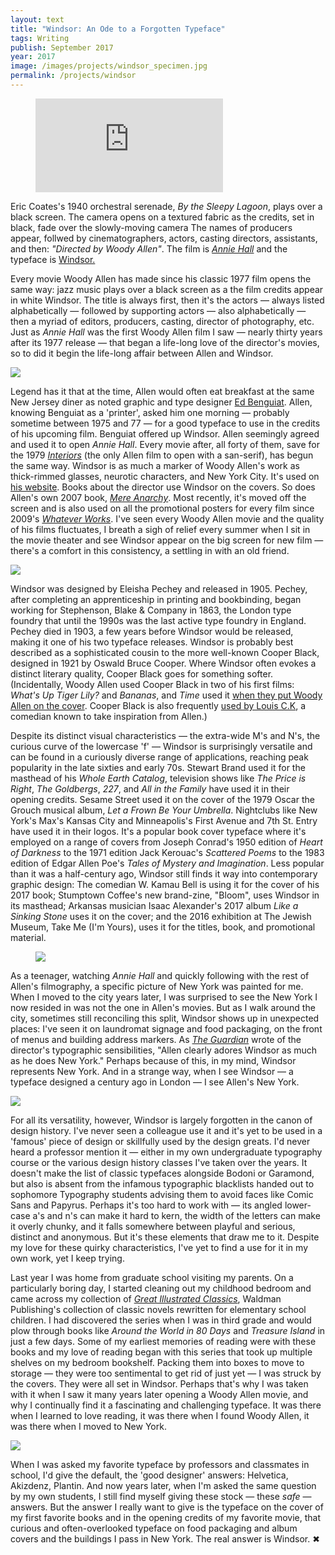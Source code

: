 ```yaml
---
layout: text
title: "Windsor: An Ode to a Forgotten Typeface"
tags: Writing
publish: September 2017
year: 2017
image: /images/projects/windsor_specimen.jpg
permalink: /projects/windsor
---
```


<figure>
<p>
<div class="responsive-container">
<iframe src="https://www.youtube.com/embed/7thQYYIY1OA?rel=0&amp;showinfo=0" frameborder="0" allowfullscreen="">
</iframe>
</div>
</p>

</figure>

<p>Eric Coates's 1940 orchestral serenade, <em>By the Sleepy Lagoon</em>, plays over a black screen. The camera opens on a textured fabric as the credits, set in black, fade over the slowly-moving camera The names of producers appear, follwed by cinematographers, actors, casting directors, assistants, and then: <em>&quot;Directed by Woody Allen&quot;</em>. The film is <A href="https://www.youtube.com/watch?v=7thQYYIY1OA"><em>Annie Hall</em></A> and the typeface is <a href="https://en.wikipedia.org/wiki/Windsor_(typeface)">Windsor.</a></p>

<p>Every movie Woody Allen has made since his classic 1977 film opens the same way: jazz music plays over a black screen as a the film credits appear in white Windsor. The title is always first, then it's the actors — always listed alphabetically — followed by supporting actors — also alphabetically — then a myriad of editors, producers, casting, director of photography, etc. Just as <em>Annie Hall</em> was the first Woody Allen film I saw — nearly thirty years after its 1977 release — that began a life-long love of the director's movies, so to did it begin the life-long affair between Allen and Windsor.</p>

<p><img src="/images/projects/windsor_woody-allen.gif"></p>

<p>Legend has it that at the time, Allen would often eat breakfast at the same New Jersey diner as noted graphic and type designer <a href="https://en.wikipedia.org/wiki/Ed_Benguiat">Ed Benguiat</a>. Allen, knowing Benguiat as a 'printer', asked him one morning — probably sometime between 1975 and 77 — for a good typeface to use in the credits of his upcoming film. Benguiat offered up Windsor. Allen seemingly agreed and used it to open <em>Annie Hall</em>. Every movie after, all forty of them, save for the 1979 <a href="http://www.woodyallenpages.com/films/interiors/"><em>Interiors</em></a> (the only Allen film to open with a san-serif), has begun the same way. Windsor is as much a marker of Woody Allen's work as thick-rimmed glasses, neurotic characters, and New York City. It's used on <a href="http://woodyallen.com/biography/">his website</a>. Books about the director use Windsor on the covers. So does Allen's own 2007 book, <a href="http://kitblog.com/images/DSC01324_440.jpg"><em>Mere Anarchy</em></a>. Most recently, it's moved off the screen and is also used on all the promotional posters for every film since 2009's <a href="http://img.moviepostershop.com//whatever-works-movie-poster-1020514365.jpg"><em>Whatever Works</em></a>. I've seen every Woody Allen movie and the quality of his films fluctuates, I breath a sigh of relief every summer when I sit in the movie theater and see Windsor appear on the big screen for new film — there's a comfort in this consistency, a settling in with an old friend.</p>

<img src="/images/projects/windsor_specimen.jpg">

<p>Windsor was designed by Eleisha Pechey and released in 1905. Pechey, after completing an apprenticeship in printing and bookbinding, began working for Stephenson, Blake &amp; Company in 1863, the London type foundry that until the 1990s was the last active type foundry in England. Pechey died in 1903, a few years before Windsor would be released, making it one of his two typeface releases. Windsor is probably best described as a sophisticated cousin to the more well-known Cooper Black, designed in 1921 by Oswald Bruce Cooper. Where Windsor often evokes a distinct literary quality, Cooper Black goes for something softer. (Incidentally, Woody Allen used Cooper Black in two of his first films: <em>What's Up Tiger Lily?</em> and <em>Bananas</em>, and <i>Time</i> used it <a href="https://i.pinimg.com/736x/7a/dd/20/7add2013cbc5301d7d4a0dfbbff5e9b7--woody-allen-films-time-magazine.jpg">when they put Woody Allen on the cover</a>. Cooper Black is also frequently <a href="http://www.laweekly.com/arts/cooper-black-the-story-behind-louies-typeface-2372062">used by Louis C.K</a>, a comedian known to take inspiration from Allen.)</p>

<p>Despite its distinct visual characteristics — the extra-wide M's and N's, the curious curve of the lowercase 'f' — Windsor is surprisingly versatile and can be found in a curiously diverse range of applications, reaching peak popularity in the late sixties and early 70s. Stewart Brand used it for the masthead of his <em>Whole Earth Catalog</em>, television shows like <em>The Price is Right</em>, <em>The Goldbergs</em>, <em>227</em>, and <em>All in the Family</em> have used it in their opening credits. Sesame Street used it on the cover of the 1979 Oscar the Grouch musical album, <em>Let a Frown Be Your Umbrella</em>. Nightclubs like New York's Max's Kansas City and Minneapolis's First Avenue and 7th St. Entry have used it in their logos. It's a popular book cover typeface where it's employed on a range of covers from Joseph Conrad's 1950 edition of <em>Heart of Darkness</em> to the 1971 edition Jack Kerouac's <em>Scattered Poems</em> to the 1983 edition of Edgar Allen Poe's <em>Tales of Mystery and Imagination</em>. Less popular than it was a half-century ago, Windsor still finds it way into contemporary graphic design: The comedian W. Kamau Bell is using it for the cover of his 2017 book; Stumptown Coffee's new brand-zine, &quot;Bloom&quot;, uses Windsor in its masthead; Arkansas musician Isaac Alexander's 2017 album <em>Like a Sinking Stone</em> uses it on the cover; and the 2016 exhibition at The Jewish Museum, Take Me (I'm Yours), uses it for the titles, book, and promotional material.</p>

<figure>
<img src="/images/projects/windsor_books.jpg">
</figure>

<p>As a teenager, watching <em>Annie Hall</em> and quickly following with the rest of Allen's filmography, a specific picture of New York was painted for me. When I moved to the city years later, I was surprised to see the New York I now resided in was not the one in Allen's movies. But as I walk around the city, sometimes still reconciling this split, Windsor shows up in unexpected places: I've seen it on laundromat signage and food packaging, on the front of menus and building address markers. As <a href="https://www.theguardian.com/artanddesign/2011/apr/05/windsor-woody-allen-type"><em>The Guardian</em></a> wrote of the director's typographic sensibilities, &quot;Allen clearly adores Windsor as much as he does New York.&quot; Perhaps because of this, in my mind, Windsor represents New York. And in a strange way, when I see Windsor — a typeface designed a century ago in London — I see Allen's New York.</p>

<p><img src="/images/projects/windsor_newyork.jpg"></p>

<p>For all its versatility, however, Windsor is largely forgotten in the canon of design history. I've never seen a colleague use it and it's yet to be used in a 'famous' piece of design or skillfully used by the design greats. I'd never heard a professor mention it — either in my own undergraduate typography course or the various design history classes I've taken over the years. It doesn't make the list of classic typefaces alongside Bodoni or Garamond, but also is absent from the infamous typographic blacklists handed out to sophomore Typography students advising them to avoid faces like Comic Sans and Papyrus. Perhaps it's too hard to work with — its angled lower-case a's and n's can make it hard to kern, the width of the letters can make it overly chunky, and it falls somewhere between playful and serious, distinct and anonymous. But it's these elements that draw me to it. Despite my love for these quirky characteristics, I've yet to find a use for it in my own work, yet I keep trying.</p>

<p>Last year I was home from graduate school visiting my parents. On a particularly boring day, I started cleaning out my childhood bedroom and came across my collection of <a href="http://www.greatillustratedclassics.com"><em>Great Illustrated Classics</em></a>, Waldman Publishing's collection of classic novels rewritten for elementary school children. I had discovered the series when I was in third grade and would plow through books like <em>Around the World in 80 Days</em> and <em>Treasure Island</em> in just a few days. Some of my earliest memories of reading were with these books and my love of reading began with this series that took up multiple shelves on my bedroom bookshelf. Packing them into boxes to move to storage — they were too sentimental to get rid of just yet — I was struck by the covers. They were all set in Windsor. Perhaps that's why I was taken with it when I saw it many years later opening a Woody Allen movie, and why I continually find it a fascinating and challenging typeface. It was there when I learned to love reading, it was there when I found Woody Allen, it was there when I moved to New York.</p>

<p>
<img src="/images/projects/windsor_gic.jpg">
</p>

<p>When I was asked my favorite typeface by professors and classmates in school, I'd give the default, the 'good designer' answers: Helvetica, Akizdenz, Plantin. And now years later, when I'm asked the same question by my own students, I still find myself giving these stock — these <i>safe</i> — answers. But the answer I really want to give is the typeface on the cover of my first favorite books and in the opening credits of my favorite movie, that curious and often-overlooked typeface on food packaging and album covers and the buildings I pass in New York. The real answer is Windsor. ✖</p>

